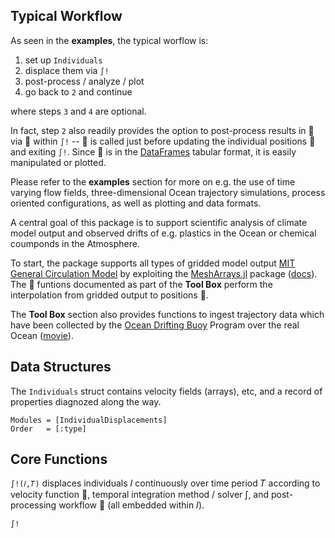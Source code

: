 ## Typical Workflow

As seen in the **examples**, the typical worflow is:

1. set up `Individuals`
1. displace them via `∫!`
1. post-process / analyze / plot
1. go back to `2` and continue

where steps `3` and `4` are optional. 

In fact, step `2` also readily provides the option to post-process results in 🔴 via 🔧 within `∫!` -- 🔧 is called just before updating the individual positions 📌 and exiting `∫!`. Since 🔴 is in the [DataFrames](https://juliadata.github.io/DataFrames.jl/latest/) tabular format, it is easily manipulated or plotted. 

Please refer to the **examples** section for more on e.g. the use of time varying flow fields, three-dimensional Ocean trajectory simulations, process oriented configurations, as well as plotting and data formats.

A central goal of this package is to support scientific analysis of climate model output and observed drifts of e.g. plastics in the Ocean or chemical coumponds in the Atmosphere. 

To start, the package supports all types of gridded model output [MIT General Circulation Model](https://mitgcm.readthedocs.io/en/latest/?badge=latest) by exploiting the [MeshArrays.jl](https://github.com/JuliaClimate/MeshArrays.jl) package ([docs](https://juliaclimate.github.io/MeshArrays.jl/dev/)). The 🚄 funtions documented as part of the **Tool Box** perform the interpolation from gridded output to positions 📌.

The **Tool Box** section also provides functions to ingest trajectory data which have been collected by the [Ocean Drifting Buoy](https://doi.org/10.1002/2016JC011716) Program over the real Ocean ([movie](https://youtu.be/82HPnYBtoVo)).

## Data Structures

The `Individuals` struct contains velocity fields (arrays), etc, and a record of properties diagnozed along the way.

```@autodocs
Modules = [IndividualDisplacements]
Order   = [:type]
```

## Core Functions

`∫!(𝐼,𝑇)` displaces individuals 𝐼 continuously over time period 𝑇 according to velocity function 🚄, temporal integration method / solver ∫, and post-processing workflow 🔧 (all embedded within 𝐼).

```@docs
∫!
```
